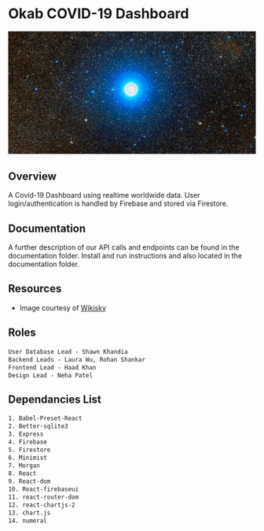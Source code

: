 # Okab COVID-19 Dashboard
![alt text](./okab.png)

## Overview
A Covid-19 Dashboard using realtime worldwide data. User login/authentication is handled by Firebase and stored via Firestore.

## Documentation
A further description of our API calls and endpoints can be found in the documentation folder.
Install and run instructions and also located in the documentation folder.

## Resources
- Image courtesy of [Wikisky](http://wikisky.org)

## Roles
    User Database Lead - Shawn Khandia 
    Backend Leads - Laura Wu, Rohan Shankar
    Frontend Lead - Haad Khan
    Design Lead - Neha Patel 

## Dependancies List
    1. Babel-Preset-React
    2. Better-sqlite3
    3. Express
    4. Firebase
    5. Firestore
    6. Minimist
    7. Morgan
    8. React
    9. React-dom
    10. React-firebaseui
    11. react-router-dom
    12. react-chartjs-2
    13. chart.js
    14. numeral
